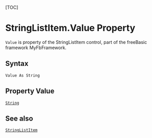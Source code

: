 [TOC]
# StringListItem.Value Property

`Value` is property of the StringListItem control, part of the freeBasic framework MyFbFramework.
## Syntax
```freeBasic
Value As String
```
## Property Value
[`String`]("https://www.freebasic.net/wiki/KeyPgString")
## See also
[`StringListItem`](StringListItem.md)
